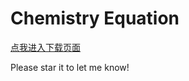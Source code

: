 # Chemistry Equation

[点我进入下载页面](https://github.com/UnnamedOrange/Chemistry-Equation/releases)

Please star it to let me know!
